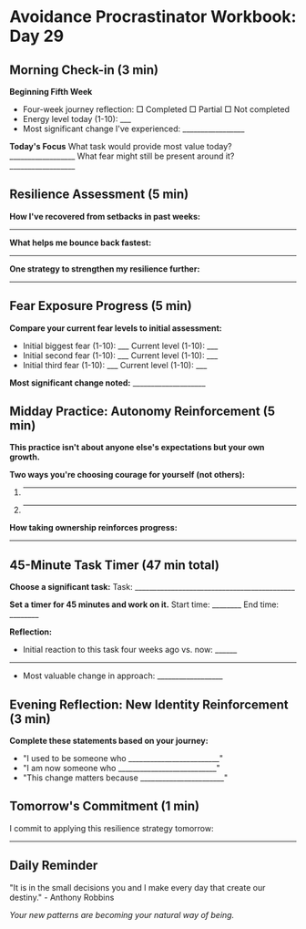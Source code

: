 # Avoidance Procrastinator Workbook: Day 29

## Morning Check-in (3 min)

**Beginning Fifth Week**
- Four-week journey reflection: □ Completed □ Partial □ Not completed
- Energy level today (1-10): ___
- Most significant change I've experienced: _________________

**Today's Focus**
What task would provide most value today? __________________
What fear might still be present around it? __________________

## Resilience Assessment (5 min)

**How I've recovered from setbacks in past weeks:**
________________________________________________

**What helps me bounce back fastest:**
________________________________________________

**One strategy to strengthen my resilience further:**
________________________________________________

## Fear Exposure Progress (5 min)

**Compare your current fear levels to initial assessment:**
- Initial biggest fear (1-10): ___ Current level (1-10): ___
- Initial second fear (1-10): ___ Current level (1-10): ___
- Initial third fear (1-10): ___ Current level (1-10): ___

**Most significant change noted:** ____________________

## Midday Practice: Autonomy Reinforcement (5 min)

**This practice isn't about anyone else's expectations but your own growth.**

**Two ways you're choosing courage for yourself (not others):**
1. ________________________________________________
2. ________________________________________________

**How taking ownership reinforces progress:**
________________________________________________

## 45-Minute Task Timer (47 min total)

**Choose a significant task:**
Task: ____________________________________________

**Set a timer for 45 minutes and work on it.**
Start time: ________ End time: ________

**Reflection:**
- Initial reaction to this task four weeks ago vs. now: ______
________________________________________________
- Most valuable change in approach: __________________

## Evening Reflection: New Identity Reinforcement (3 min)

**Complete these statements based on your journey:**
- "I used to be someone who _________________________"
- "I am now someone who ___________________________"
- "This change matters because _______________________"

## Tomorrow's Commitment (1 min)

I commit to applying this resilience strategy tomorrow:
________________________________________________

## Daily Reminder

"It is in the small decisions you and I make every day that create our destiny." - Anthony Robbins

*Your new patterns are becoming your natural way of being.*